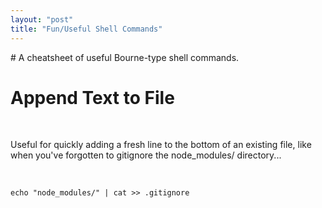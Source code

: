 ```yaml
---
layout: "post"
title: "Fun/Useful Shell Commands"
---
```


# A cheatsheet of useful Bourne-type shell commands.

# Append Text to File

</br>

Useful for quickly adding a fresh line to the bottom of an existing file, like when you've forgotten to gitignore the node_modules/ directory...

</br>

```shell
echo "node_modules/" | cat >> .gitignore
```

